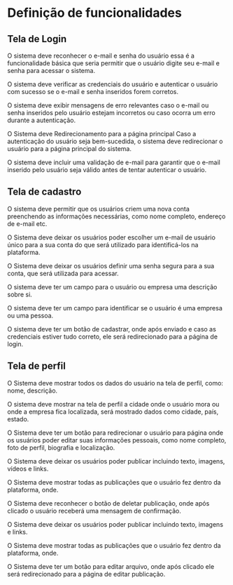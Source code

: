 # Definição de funcionalidades 
## Tela de Login 
O sistema deve reconhecer o e-mail e senha do usuário essa é a funcionalidade básica que seria permitir que o usuário digite seu e-mail e senha para acessar o sistema. 

O sistema deve verificar as credenciais do usuário e autenticar o usuário com sucesso se o e-mail e senha inseridos forem corretos. 

O sistema deve exibir mensagens de erro relevantes caso o e-mail ou senha inseridos pelo usuário estejam incorretos ou caso ocorra um erro durante a autenticação. 

O Sistema deve Redirecionamento para a página principal Caso a autenticação do usuário seja bem-sucedida, o sistema deve redirecionar o usuário para a página principal do sistema. 

O sistema deve incluir uma validação de e-mail para garantir que o e-mail inserido pelo usuário seja válido antes de tentar autenticar o usuário. 
## Tela de cadastro 
O sistema deve permitir que os usuários criem uma nova conta preenchendo as informações necessárias, como nome completo, endereço de e-mail etc. 

O Sistema deve deixar os usuários poder escolher um e-mail de usuário único para a sua conta do que será utilizado para identificá-los na plataforma. 

O Sistema deve deixar os usuários definir uma senha segura para a sua conta, que será utilizada para acessar. 

O sistema deve ter um campo para o usuário ou empresa uma descrição sobre si. 

O sistema deve ter um campo para identificar se o usuário é uma empresa ou uma pessoa. 

O sistema deve ter um botão de cadastrar, onde após enviado e caso as credenciais estiver tudo correto, ele será redirecionado para a página de login.  
## Tela de perfil 

O Sistema deve mostrar todos os dados do usuário na tela de perfil, como: nome, descrição. 

O sistema deve mostrar na tela de perfil a cidade onde o usuário mora ou onde a empresa fica localizada, será mostrado dados como cidade, país, estado. 

O Sistema deve ter um botão para redirecionar o usuário para página onde os usuários poder editar suas informações pessoais, como nome completo, foto de perfil, biografia e localização. 

O Sistema deve deixar os usuários poder publicar incluindo texto, imagens, vídeos e links. 

O Sistema deve mostrar todas as publicações que o usuário fez dentro da plataforma, onde. 

O Sistema deve reconhecer o botão de deletar publicação, onde após clicado o usuário receberá uma mensagem de confirmação. 

O Sistema deve deixar os usuários poder publicar incluindo texto, imagens e links. 

O Sistema deve mostrar todas as publicações que o usuário fez dentro da plataforma, onde. 

O Sistema deve ter um botão para editar arquivo, onde após clicado ele será redirecionado para a página de editar publicação. 
